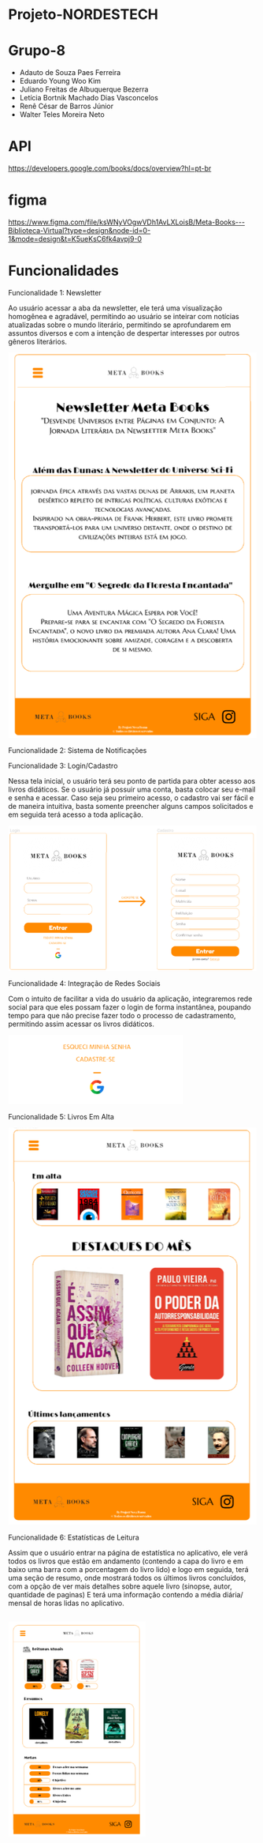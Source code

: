 # Projeto-NORDESTECH

# Grupo-8
- Adauto de Souza Paes Ferreira
- Eduardo Young Woo Kim
- Juliano Freitas de Albuquerque Bezerra
- Letícia Bortnik Machado Dias Vasconcelos
- Renê César de Barros Júnior
- Walter Teles Moreira Neto

# API
https://developers.google.com/books/docs/overview?hl=pt-br

# figma
https://www.figma.com/file/ksWNyVOgwVDh1AvLXLoisB/Meta-Books---Biblioteca-Virtual?type=design&node-id=0-1&mode=design&t=K5ueKsC6fk4avpj9-0

#  Funcionalidades
Funcionalidade 1: Newsletter

Ao usuário acessar a aba da newsletter, ele terá uma visualização homogênea e agradável, permitindo ao usuário se inteirar com notícias atualizadas sobre o mundo literário, permitindo se aprofundarem em assuntos diversos e com a intenção de despertar interesses por outros gêneros literários.

![Newsletter](/imgs/Screenshot_6.png)

Funcionalidade 2: Sistema de Notificações

Funcionalidade 3: Login/Cadastro

Nessa tela inicial, o usuário terá seu ponto de partida para obter acesso aos livros didáticos. Se o usuário já possuir uma conta, basta colocar seu e-mail e senha e acessar. Caso seja seu primeiro acesso, o cadastro vai ser fácil e de maneira intuitiva, basta somente preencher alguns campos solicitados e em seguida terá acesso a toda aplicação.

![Cadastro e Login](/imgs/Cadastroelogin.png)

Funcionalidade 4: Integração de Redes Sociais

Com o intuito de facilitar a vida do usuário da aplicação, integraremos rede social para que eles possam fazer o login de forma instantânea, poupando tempo para que não precise fazer todo o processo de cadastramento, permitindo assim acessar os livros didáticos.

![Redes Sociais](/imgs/redesocial.png)

Funcionalidade 5: Livros Em Alta

![Em Alta](/imgs/emalta.png)

Funcionalidade 6: Estatísticas de Leitura

Assim que o usuário entrar na página de estatística no aplicativo, ele verá todos os livros que estão em andamento (contendo a capa do livro e em baixo uma barra com a porcentagem do livro lido) e logo em seguida, terá uma seção de resumo, onde mostrará todos os últimos livros concluídos, com a opção de ver mais detalhes sobre aquele livro (sinopse, autor, quantidade de paginas)
E terá uma informação contendo a média diária/ mensal de horas lidas no aplicativo.

![Estatística de Leitura](/imgs/estatistica.png)
---------------------------
